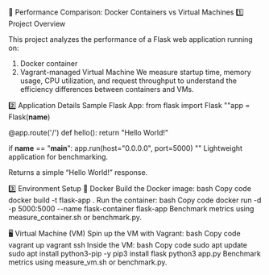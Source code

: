 🌟 Performance Comparison: Docker Containers vs Virtual Machines
1️⃣ Project Overview

This project analyzes the performance of a Flask web application running on:
1. Docker container
2. Vagrant-managed Virtual Machine
We measure startup time, memory usage, CPU utilization, and request throughput to understand the efficiency differences between containers and VMs.


2️⃣ Application Details
Sample Flask App:
from flask import Flask
""app = Flask(__name__)

@app.route('/')
def hello():
    return "Hello World!"

if __name__ == "__main__":
    app.run(host="0.0.0.0", port=5000) ""
Lightweight application for benchmarking.


Returns a simple “Hello World!” response.


3️⃣ Environment Setup
🐳 Docker
Build the Docker image:
bash
Copy code
docker build -t flask-app .
Run the container:
bash
Copy code
docker run -d -p 5000:5000 --name flask-container flask-app
Benchmark metrics using measure_container.sh or benchmark.py.

🖥️ Virtual Machine (VM)
Spin up the VM with Vagrant:
bash
Copy code
vagrant up
vagrant ssh
Inside the VM:
bash
Copy code
sudo apt update
sudo apt install python3-pip -y
pip3 install flask
python3 app.py
Benchmark metrics using measure_vm.sh or benchmark.py.





